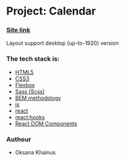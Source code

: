 # Project: Calendar

### [Site link](https://google-calendar-by-react.netlify.app/)

Layout support desktop (up-to-1920) version

### The tech stack is:

- [HTML5](https://en.wikipedia.org/wiki/HTML5)
- [CSS3](https://en.wikipedia.org/wiki/CSS)
- [Flexbox](https://en.wikipedia.org/wiki/CSS_Flexible_Box_Layout)
- [Sass (Scss)](https://sass-lang.com/)
- [BEM methodology](https://en.bem.info/methodology/)
- [js](https://developer.mozilla.org/)
- [react](https://react.dev/)
- [react:hooks](https://react.dev/reference/react/hooks)
- [React DOM Components](https://react.dev/reference/react-dom/components)

### Authour

- Oksana Khainus
